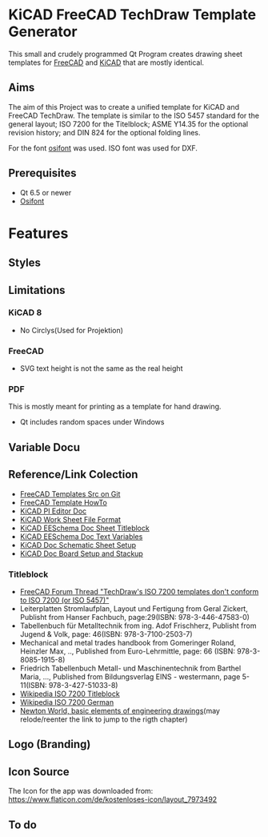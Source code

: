 # KiCAD FreeCAD TechDraw Template Generator

This small and crudely programmed Qt Program creates drawing sheet templates for [FreeCAD](https://freecad.org) and [KiCAD](https://kicad.org) that are mostly identical.

## Aims

The aim of this Project was to create a unified template for KiCAD and FreeCAD TechDraw. The template is similar to the ISO 5457 standard for the general layout; ISO 7200 for the Titelblock; ASME Y14.35 for the optional revision history; and DIN 824 for the optional folding lines. 

For the font [osifont](https://github.com/hikikomori82/osifont) was used. ISO font was used for DXF.

## Prerequisites

* Qt 6.5 or newer
* [Osifont](https://github.com/hikikomori82/osifont)

# Features

## Styles

## Limitations

### KiCAD 8

* No Circlys(Used for Projektion)

### FreeCAD

* SVG text height is not the same as the real height

### PDF
This is mostly meant for printing as a template for hand drawing.

* Qt includes random spaces under Windows


## Variable Docu

## Reference/Link Colection

* [FreeCAD Templates Src on Git](https://github.com/FreeCAD/FreeCAD/tree/main/src/Mod/TechDraw/Templates)
* [FreeCAD Template HowTo](https://wiki.freecad.org/TechDraw_TemplateHowTo#Remove_transformans_on_the_SVG)
* [KiCAD PI Editor Doc](https://docs.kicad.org/8.0/en/pl_editor/pl_editor.html)
* [KiCAD Work Sheet File Format](https://dev-docs.kicad.org/en/file-formats/sexpr-worksheet/)
* [KiCAD EESchema Doc Sheet Titleblock](https://docs.kicad.org/8.0/en/eeschema/eeschema.html#sheet-title-block)
* [KiCAD EESchema Doc Text Variables](https://docs.kicad.org/8.0/en/eeschema/eeschema.html#text-variables)
* [KiCAD Doc Schematic Sheet Setup](https://docs.kicad.org/8.0/en/getting_started_in_kicad/getting_started_in_kicad.html#schematic_sheet_setup)
* [KiCAD Doc Board Setup and Stackup](https://docs.kicad.org/8.0/en/getting_started_in_kicad/getting_started_in_kicad.html#board_setup_and_stackup)


### Titleblock
* [FreeCAD Forum Thread "TechDraw's ISO 7200 templates don't conform to ISO 7200 (or ISO 5457)"](https://forum.freecad.org/viewtopic.php?t=85519)
* Leiterplatten Stromlaufplan, Layout und Fertigung from Geral Zickert, Publisht from Hanser Fachbuch, page:29(ISBN: 978-3-446-47583-0)
* Tabellenbuch für Metalltechnik from ing. Adof Frischherz, Publisht from Jugend & Volk, page: 46(ISBN: 978-3-7100-2503-7)
* Mechanical and metal trades handbook from Gomeringer Roland, Heinzler Max, .., Published from Euro-Lehrmittle, page: 66 (ISBN: 978-3-8085-1915-8)
* Friedrich Tabellenbuch Metall- und Maschinentechnik from Barthel Maria, ..., Published from Bildungsverlag EINS - westermann, page 5-11(ISBN: 978-3-427-51033-8)
* [Wikipedia ISO 7200 Titleblock](https://en.wikipedia.org/wiki/File:Title_block_EN_ISO_7200.svg)
* [Wikipedia ISO 7200 German](https://de.wikipedia.org/wiki/ISO_7200)
* [Newton World, basic elements of engineering drawings](https://newtonianworld.com/mechanical-design-engineering-topics/engineering-drawings/basic-elements-of-engineering-drawings/#elementor-toc__heading-anchor-7)(may relode/reenter the link to jump to the rigth chapter)

## Logo (Branding)

## Icon Source
The Icon for the app was downloaded from: https://www.flaticon.com/de/kostenloses-icon/layout_7973492

## To do
